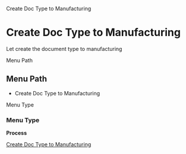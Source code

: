 
Create Doc Type to Manufacturing
# Create Doc Type to Manufacturing


Let create the document type to manufacturing

Menu Path
## Menu Path



- Create Doc Type to Manufacturing

Menu Type
### Menu Type

**Process**


[Create Doc Type to Manufacturing](../../process-pp_create-doctype.md)